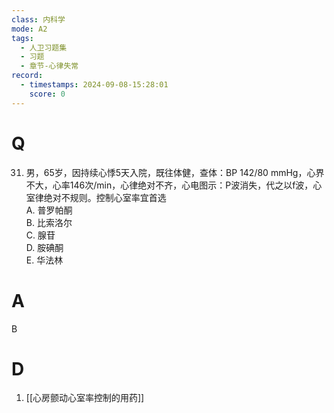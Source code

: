```yaml
---
class: 内科学
mode: A2
tags:
  - 人卫习题集
  - 习题
  - 章节-心律失常
record:
  - timestamps: 2024-09-08-15:28:01
    score: 0
---
```


# Q
31. 男，65岁，因持续心悸5天入院，既往体健，查体：BP 142/80 mmHg，心界不大，心率146次/min，心律绝对不齐，心电图示：P波消失，代之以f波，心室律绝对不规则。控制心室率宜首选  
A. 普罗帕酮  
B. 比索洛尔  
C. 腺苷  
D. 胺碘酮  
E. 华法林  
# A
B
# D
1. [[心房颤动心室率控制的用药]]